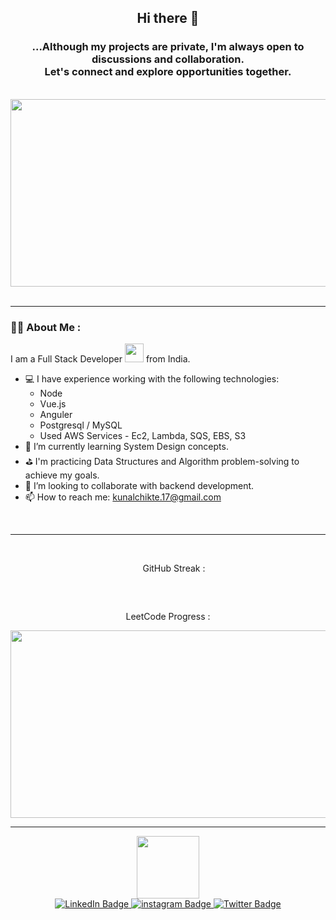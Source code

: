 <p align="center">
<h2 align="center"> Hi there 👋 </h2>
<h3 align="center"> ...Although my projects are private, I'm always open to discussions and collaboration. <br/>
 Let's connect and explore opportunities together.</h3>
</p>

<br />

<div align="center">
    <img src="https://media.giphy.com/media/dWesBcTLavkZuG35MI/giphy.gif" width="600" height="300" />
</div>

<br />
<hr/>


  ### :woman_technologist: About Me :
  I am a Full Stack Developer <img src="https://media.giphy.com/media/WUlplcMpOCEmTGBtBW/giphy.gif" width="30"> from India.
  - 💻 I have experience working with the following technologies:
      - Node
      - Vue.js
      - Anguler
      - Postgresql / MySQL
      - Used AWS Services - Ec2, Lambda, SQS, EBS, S3
  - 🌱 I’m currently learning System Design concepts.
  - ⛳ I'm practicing Data Structures and Algorithm problem-solving to achieve my goals.
  - 👯 I’m looking to collaborate with backend development.
  - 📫 How to reach me: kunalchikte.17@gmail.com

<br />
<hr/>
<br />

<div>
  <p align="center">
      <img src="https://media.giphy.com/media/v1.Y2lkPTc5MGI3NjExdHJ3NW12MzBudDAyc2d4ZG4yNzFta2V5N2RzdTZjMHNveW1pdGluaCZlcD12MV9pbnRlcm5hbF9naWZfYnlfaWQmY3Q9Zw/du3J3cXyzhj75IOgvA/giphy.gif"
          width="15" style="vertical-align: middle;" />
       GitHub Streak :
  </p>

  <p align="center">
      <a href="https://github.com/kunalchikte/github-readme-streak-stats">
          <img title="🔥 Get streak stats for your profile at git.io/streak-stats" alt=""
              src="https://github-readme-streak-stats.herokuapp.com/?user=kunalchikte&theme=black-ice&hide_border=true&stroke=0000&background=060A0CD0" />
      </a>

  </p>
  
  <br/>

   <p align="center">LeetCode Progress : </p>
  
  <p align="center">
    <a href = "https://leetcode.com/kunalPC17/">
     <img src="https://leetcard.jacoblin.cool/kunalPC17?ext=heatmap" width="600" height="300" />
    </a>
  </p>
</div>

<hr/>

<div id="header" align="center">
    <img src="https://media.giphy.com/media/M9gbBd9nbDrOTu1Mqx/giphy.gif" width="100" />
    <div id="badges">
        <a href="https://www.linkedin.com/in/kunal-chikte/">
            <img src="https://img.shields.io/badge/LinkedIn-blue?style=for-the-badge&logo=linkedin&logoColor=white"
                alt="LinkedIn Badge" />
        </a>
        <a href="https://www.instagram.com/kunal.chikte/">
            <img src="https://img.shields.io/badge/Instagram-purple?style=for-the-badge&logo=instagram&logoColor=white"
                alt="instagram Badge" />
        </a>
        <a href="https://twitter.com/kunal_chikte">
            <img src="https://img.shields.io/badge/Twitter-blue?style=for-the-badge&logo=twitter&logoColor=white"
                alt="Twitter Badge" />
        </a>
    </div>
    <img src="https://komarev.com/ghpvc/?username=kunalchikte&style=flat-square&color=blue" alt="" />
</div>
